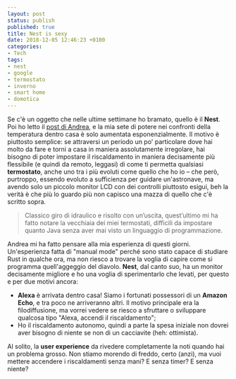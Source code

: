 ```yaml
---
layout: post
status: publish
published: true
title: Nest is sexy
date: 2018-12-05 12:46:23 +0100
categories:
- Tech
tags:
- nest
- google
- termostato
- inverno
- smart home
- domotica 
---
```


Se c'è un oggetto che nelle ultime settimane ho bramato, quello è il **Nest**. Poi ho letto il [post di Andrea](https://andrea.co/blog/2018/12/3/installare-nest), e la mia sete di potere nei confronti della temperatura dentro casa è solo aumentata esponenzialmente. Il motivo è piuttosto semplice: se attraversi un periodo un po' particolare dove hai molto da fare e torni a casa in maniera assolutamente irregolare, hai bisogno di poter impostare il riscaldamento in maniera decisamente più flessibile (e quindi da remoto, leggasi) di come ti permetta qualsiasi **termostato**, anche uno tra i più evoluti come quello che ho io – che però, purtroppo, essendo evoluto a sufficienza per guidare un'astronave, ma avendo solo un piccolo monitor LCD con dei controlli piuttosto esigui, beh la verità è che più lo guardo più non capisco una mazza di quello che c'è scritto sopra.

> Classico giro di idraulico e risolto con un’uscita, quest’ultimo mi ha fatto notare la vecchiaia dei miei termostati, difficili da impostare quanto Java senza aver mai visto un linguaggio di programmazione.

Andrea mi ha fatto pensare alla mia esperienza di questi giorni. Un'esperienza fatta di "manual mode" perché sono stato capace di studiare Rust in qualche ora, ma non riesco a trovare la voglia di capire come si programma quell'aggeggio del diavolo. **Nest**, dal canto suo, ha un monitor decisamente migliore e ho una voglia di sperimentarlo che levati, per questo e per due motivi ancora:

- **Alexa** è arrivata dentro casa! Siamo i fortunati possessori di un **Amazon Echo**, e tra poco ne arriveranno altri. Il motivo principale era la filodiffusione, ma vorrei vedere se riesco a sfruttare o sviluppare qualcosa tipo "Alexa, accendi il riscaldamento";
- Ho il riscaldamento autonomo, quindi a parte la spesa iniziale non dovrei aver bisogno di niente se non di un cacciavite (heh: ottimista).

Al solito, la **user experience** da rivedere completamente la noti quando hai un problema grosso. Non stiamo morendo di freddo, certo (anzi), ma vuoi mettere accendere i riscaldamenti senza mani? E senza timer? E senza niente?
